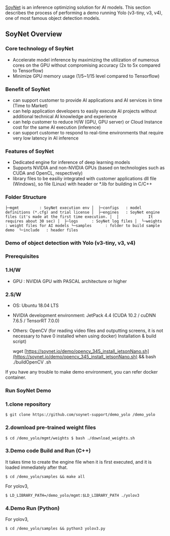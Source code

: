 [SoyNet](https://soynet.io/) is an inference optimizing solution for AI models. This section describes the process of performing a demo running Yolo (v3-tiny, v3, v4), one of most famous object detection models.

## **SoyNet Overview**

### **Core technology of SoyNet**

- Accelerate model inference by maximizing the utilization of numerous cores on the GPU without compromising accuracy (2x to 5x compared to Tensorflow)
- Minimize GPU memory usage (1/5~1/15 level compared to Tensorflow)

### **Benefit of SoyNet**

- can support customer to provide AI applications and AI services in time (Time to Market)
- can help application developers to easily execute AI projects without additional technical AI knowledge and experience
- can help customer to reduce H/W (GPU, GPU server) or Cloud Instance cost for the same AI execution (inference)
- can support customer to respond to real-time environments that require very low latency in AI inference

### **Features of SoyNet**

- Dedicated engine for inference of deep learning models
- Supports NVIDIA and non-NVIDIA GPUs (based on technologies such as CUDA and OpenCL, respectively)
- library files to be easiliy integrated with customer applications dll file (Windows), so file (Linux) with header or *.lib for building in C/C++

### **Folder Structure**

   `├─mgmt         : SoyNet execution env
   │  ├─configs   : model definitions (*.cfg) and trial license
   │  ├─engines   : SoyNet engine files (it's made at the first time execution.
   │  │             It requires about 30 sec)
   │  ├─logs      : SoyNet log files
   │  └─weights   : weight files for AI models
   └─samples      : folder to build sample demo 
      └─include   : header files`

### **Demo of object detection with Yolo (v3-tiny, v3, v4)**

### **Prerequisites**

### **1.H/W**

- GPU : NVIDIA GPU with PASCAL architecture or higher

### **2.S/W**

- OS: Ubuntu 18.04 LTS
- NVIDIA development environment: JetPack 4.4 (CUDA 10.2 / cuDNN 7.6.5 / TensorRT 7.0.0)
- Others: OpenCV (for reading video files and outputting screens, it is not necessary to have 0 installed when using docker) Installation & build script)

    wget [https://soynet.io/demo/opencv_345_install_jetsonNano.sh](https://soynet.io/demo/opencv_345_install_jetsonNano.sh) && bash ./buildOpenCV .sh

If you have any trouble to make demo environment, you can refer docker container.

### **Run SoyNet Demo**

### **1.clone repository**

`$ git clone https://github.com/soynet-support/demo_yolo /demo_yolo`

### **2.download pre-trained weight files**

`$ cd /demo_yolo/mgmt/weights
$ bash ./download_weights.sh`

### **3.Demo code Build and Run (C++)**

It takes time to create the engine file when it is first executed, and it is loaded immediately after that.

`$ cd /demo_yolo/samples && make all`

For yolov3,

`$ LD_LIBRARY_PATH=/demo_yolo/mgmt:$LD_LIBRARY_PATH ./yolov3`

### **4.Demo Run (Python)**

For yolov3,

`$ cd /demo_yolo/samples && python3 yolov3.py`
